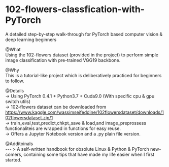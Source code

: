 # 102-flowers-classfication-with-PyTorch
A detailed step-by-step walk-through for PyTorch based computer vision & deep learning beginners

@What<br>
Using the 102-flowers dataset (provided in the project) to perform simple image classification with pre-trained VGG19 backbone.

@Why<br>
This is a tutorial-like project which is deliberatively practiced for beginners to follow.

@Details<br>
-> Using PyTorch 0.4.1 + Python3.7 + Cuda9.0 (With specific cpu & gpu switch utils)<br>
-> 102-flowers dataset can be downloaded from https://www.kaggle.com/wassimseifeddine/102flowersdataset/downloads/102flowersdataset.zip/1<br>
-> train_eval,test,predict,chkpt_save & load,and image_preprossess functionaliteis are wrapped in functions for easy reuse.<br>
-> Offers a Jupyter Notebook version and a .py plain file version.<br>

@Additoinals<br>
--- > A self-written handbook for obsolute Linux & Python & PyTorch new-comers, containing some tips that have made my life easier when I first started.


